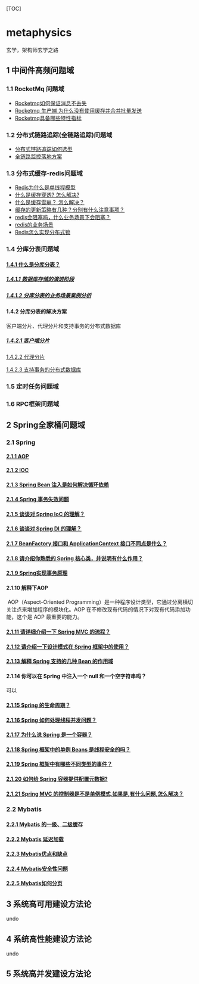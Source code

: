 [TOC]

# metaphysics

玄学，架构师玄学之路

## 1 中间件高频问题域

### 1.1 RocketMq 问题域

- [Rocketmq如何保证消息不丢失](systemstability/Rocketmq如何保证消息不丢失.md)
- [Rocketmq 生产端 为什么没有使用缓存并合并批量发送](systemstability/Rocketmq生产端为什么没有是用缓存并合并批量发送.md)
- [Rocketmq具备哪些特性指标](systemstability/Rocketmq具备哪些特性指标.md)

### 1.2 分布式链路追踪(全链路追踪)问题域

- [分布式链路追踪如何选型](https://mp.weixin.qq.com/s?__biz=MzU1NzY1ODAyNQ==&mid=2247483735&idx=1&sn=a68724d3c6feab9b8e61ccd1f579c4ba&chksm=fc333b91cb44b2873028e442a3ab1408b9c2d015f511d5f8f132d524fb8b5544456b09508993&token=644040893&lang=zh_CN#rd)
- [全链路监控落地方案](https://mp.weixin.qq.com/s?__biz=MzU1NzY1ODAyNQ==&mid=2247483724&idx=1&sn=ab9d60c9e01e6d290aa173442a4a783e&chksm=fc333b8acb44b29c26ddbd2b995725cebfe5903c7bd7b9cd869b53280cc1c466ede2837f23e6&token=644040893&lang=zh_CN#rd)

### 1.3 分布式缓存-redis问题域

- [Redis为什么是单线程模型](redis/Redis为什么是单线程模型.md)
- [什么是缓存穿透? 怎么解决?](redis/什么是缓存穿透以及怎么解决.md)
- [什么是缓存雪崩？ 怎么解决？](redis/什么是缓存雪崩以及怎么解决.md)
- [缓存的更新策略有几种？分别有什么注意事项？](redis/缓存的更新策略有几种以及分别有什么注意事项.md)
- [redis会阻塞吗，什么业务场景下会阻塞？](redis/Redis什么业务场景下会阻塞.md)
- [redis的业务场景](redis/Redis的业务场景.md)
- [Redis怎么实现分布式锁](redis/Redis怎么实现分布式锁.md)

### 1.4 分库分表问题域

#### [1.4.1 什么是分库分表？](databasesharding/什么是分库分表.md)

##### [1.4.1.1 数据库存储的演进阶段](databasesharding/数据库存储的演进阶段.md)

##### [1.4.1.2 分库分表的业务场景案例分析](databasesharding/分库分表的业务场景案例分析.md)

#### 1.4.2 分库分表的解决方案

客户端分片、代理分片和支持事务的分布式数据库

##### [1.4.2.1 客户端分片](databasesharding/客户端分片.md)

[1.4.2.2 代理分片](databasesharding/代理分片.md)

[1.4.2.3 支持事务的分布式数据库](databasesharding/支持事务的分布式数据库.md)

### 1.5 定时任务问题域

### 1.6 RPC框架问题域

## 2 Spring全家桶问题域

### 2.1 Spring

#### [2.1.1 AOP](spring/AOP.md)

#### [2.1.2 IOC](spring/IOC.md)

#### [2.1.3 Spring Bean 注入是如何解决循环依赖](spring/SpringBean注入是如何解决循环依赖.md)

#### [2.1.4 Spring 事务失效问题](spring/Spring事务失效问题.md)

#### [2.1.5 谈谈对 Spring IoC 的理解？](spring/谈谈对SpringIoC的理解.md)

#### [2.1.6 谈谈对 Spring DI 的理解？](spring/谈谈对SpringDI的理解.md)

#### [2.1.7 BeanFactory 接口和 ApplicationContext 接口不同点是什么？](spring/BeanFactory接口和ApplicationContext接口不同点是什么.md)

#### [2.1.8 请介绍你熟悉的 Spring 核心类，并说明有什么作用？](spring/请介绍你熟悉的Spring核心类并说明有什么作用.md)

#### [2.1.9 Spring实现事务原理](spring/Spring实现事务原理.md)

#### 2.1.10 解释下AOP

​    AOP（Aspect-Oriented Programming）是一种程序设计类型，它通过分离横切关注点来增加程序的模块化。AOP 在不修改现有代码的情况下对现有代码添加功能，这个是 AOP 最重要的能力。

#### [2.1.11 请详细介绍一下 Spring MVC 的流程？](spring/请详细介绍一下SpringMVC的流程.md)

#### [2.1.12 请介绍一下设计模式在 Spring 框架中的使用？](spring/请介绍一下设计模式在Spring框架中的使用.md)

#### [2.1.13 解释 Spring 支持的几种 Bean 的作用域](spring/解释Spring支持的几种Bean的作用域.md)

#### 2.1.14 你可以在 Spring 中注入一个 null 和一个空字符串吗？

可以

#### [2.1.15 Spring 的生命周期？](spring/Spring的生命周期.md)

#### [2.1.16 Spring 如何处理线程并发问题？](spring/Spring如何处理线程并发问题.md)

#### [2.1.17 为什么说 Spring 是一个容器？](spring/为什么说Spring是一个容器.md)

#### [2.1.18 Spring 框架中的单例 Beans 是线程安全的吗？](spring/Spring框架中的单例Beans是线程安全的吗.md)

#### [2.1.19 Spring 框架中有哪些不同类型的事件？](spring/Spring框架中有哪些不同类型的事件.md)

#### [2.1.20 如何给 Spring 容器提供配置元数据?](spring/如何给Spring容器提供配置元数据.md)

#### [2.1.21 Spring MVC 的控制器是不是单例模式,如果是,有什么问题,怎么解决？](spring/SpringMVC的控制器是不是单例模式如果是有什么问题怎么解决.md)

### 2.2 Mybatis

#### [2.2.1 Mybatis 的一级、二级缓存](mybatis/Mybatis的一级二级缓存)

#### [2.2.2 Mybatis 延迟加载](mybatis/Mybatis延迟加载.md)

#### [2.2.3 Mybatis优点和缺点](mybatis/Mybatis优点和缺点.md)

#### [2.2.4 Mybatis安全性问题](mybatis/Mybatis安全性问题.md)

#### [2.2.5 Mybatis如何分页](mybatis/Mybatis如何分页.md)

## 3 系统高可用建设方法论

undo

## 4 系统高性能建设方法论

undo

## 5 系统高并发建设方法论